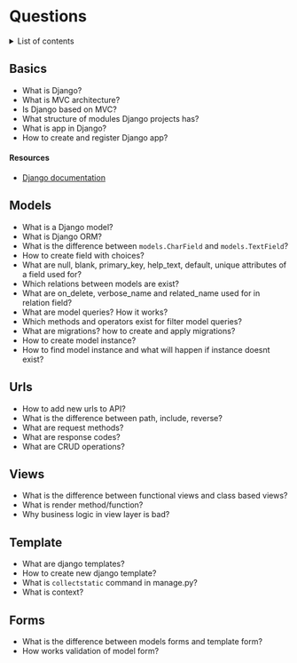 # Questions

<details>
<summary>List of contents</summary>

- [Basics](#basics)
- [Models](#models)
- [Urls](#urls)
- [Views](#views)
- [Template](#template)
- [Forms](#forms)
  
</details>

## Basics
  - What is Django?
  - What is MVC architecture?
  - Is Django based on MVC?
  - What structure of modules Django projects has?
  - What is app in Django? 
  - How to create and register Django app?

#### Resources
- [Django documentation](https://docs.djangoproject.com/en/4.1/)



## Models
  - What is a Django model?
  - What is Django ORM?
  - What is the difference between `models.CharField` and `models.TextField`?
  - How to create field with choices?
  - What are null, blank, primary_key, help_text, default, unique attributes of a field used for?
  - Which relations between models are exist?
  - What are on_delete, verbose_name and related_name used for in relation field?
  - What are model queries? How it works? 
  - Which methods and operators exist for filter model queries?
  - What are migrations? how to create and apply migrations?
  - How to create model instance? 
  - How to find model instance and what will happen if instance doesnt exist?

## Urls
  - How to add new urls to API?
  - What is the difference between path, include, reverse?
  - What are request methods?
  - What are response codes?
  - What are CRUD operations?

## Views
  - What is the difference between functional views and class based views?
  - What is render method/function?
  - Why business logic in view layer is bad?

## Template
  - What are django templates?
  - How to create new django template?
  - What is `collectstatic` command in manage.py?
  - What is context?

## Forms
  - What is the difference between models forms and template form?
  - How works validation of model form?